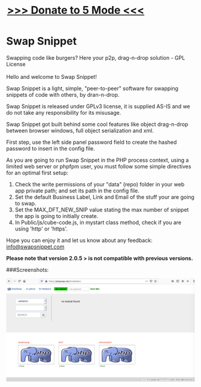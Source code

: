 <div style="width:500px; margin:auto; margin-top:0px; position:relative; top:-10px;">
<H1><a href="http://5md.at/l/dona1" targt="_blank">&gt;&gt;&gt;&nbsp;Donate to 5 Mode&nbsp;&lt;&lt;&lt;</a></H1>
</div>  
<h1>Swap Snippet</h1>
Swapping code like burgers? Here your p2p, drag-n-drop solution - GPL License<br>
<br>
Hello and welcome to Swap Snippet!<br>  

Swap Snippet is a light, simple, "peer-to-peer" software for swapping snippets of code with others, by dran-n-drop.<br>
	   
Swap Snippet is released under GPLv3 license, it is supplied AS-IS and we do not take any responsibility for its misusage.<br>

Swap Snippet got built behind some cool features like object drag-n-drop between browser windows, full object serialization and xml.

First step, use the left side panel password field to create the hashed password to insert in the config file.<br>
	   
As you are going to run Swap Snippet in the PHP process context, using a limited web server or phpfpm user, you must follow some simple directives for an optimal first setup:<br>

<ol>
  <li>Check the write permissions of your "data" (repo) folder in your web app private path; and set its path in the config file.</li>
  <li>Set the default Business Label, Link and Email of the stuff your are going to swap.</li>
  <li>Set the MAX_DFT_NEW_SNIP value stating the max number of snippet the app is going to initially create.</li>
  <li>In Public/js/cube-code.js, in mystart class method, check if you are using 'http' or 'https'.</li>	   
</ol>
     
Hope you can enjoy it and let us know about any feedback: <a href="mailto:info@swapsnippet.com" style="color:#e6d236;">info@swapsnippet.com</a>   

<b>Please note that version 2.0.5 > is not compatible with previous versions.</b>

###Screenshots:

![Swap Snippet in action](/Public/res/Screenshot1.jpg)<br>
